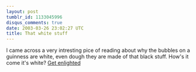 ```yaml
---
layout: post
tumblr_id: 1133045996
disqus_comments: true
date: 2003-03-26 23:02:27 UTC
title: That white stuff
---
```


I came across a very intresting pice of reading about why the bubbles on a guinness are white, even dough they are made of that black stuff. How's it come it's white? <a href="http://www.newscientist.com/lastword/article.jsp?id=lw997" target="_blank">Get enlighted</a>
